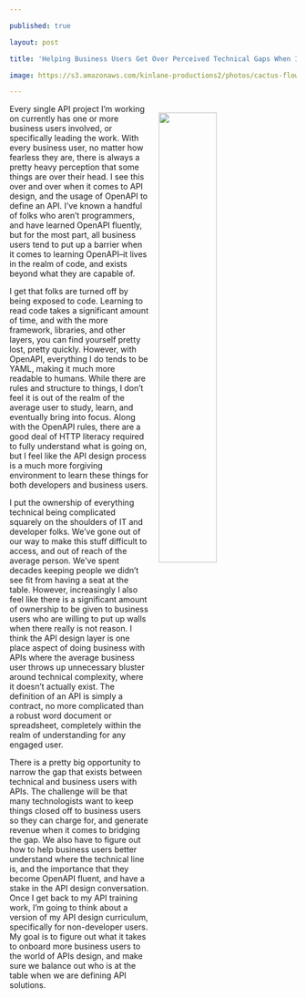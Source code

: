 ---
published: true
layout: post
title: 'Helping Business Users Get Over Perceived Technical Gaps When It Comes To API'
image: https://s3.amazonaws.com/kinlane-productions2/photos/cactus-flower.jpg
---

<p><img src="https://s3.amazonaws.com/kinlane-productions2/photos/cactus-flower.jpg" align="right" width="45%" style="padding: 15px;" />
<p>Every single API project I’m working on currently has one or more business users involved, or specifically leading the work. With every business user, no matter how fearless they are, there is always a pretty heavy perception that some things are over their head. I see this over and over when it comes to API design, and the usage of OpenAPI to define an API. I’ve known a handful of folks who aren’t programmers, and have learned OpenAPI fluently, but for the most part, all business users tend to put up a barrier when it comes to learning OpenAPI–it lives in the realm of code, and exists beyond what they are capable of.

<p>I get that folks are turned off by being exposed to code. Learning to read code takes a significant amount of time, and with the more framework, libraries, and other layers, you can find yourself pretty lost, pretty quickly. However, with OpenAPI, everything I do tends to be YAML, making it much more readable to humans. While there are rules and structure to things, I don’t feel it is out of the realm of the average user to study, learn, and eventually bring into focus. Along with the OpenAPI rules, there are a good deal of HTTP literacy required to fully understand what is going on, but I feel like the API design process is a much more forgiving environment to learn these things for both developers and business users.

<p>I put the ownership of everything technical being complicated squarely on the shoulders of IT and developer folks. We’ve gone out of our way to make this stuff difficult to access, and out of reach of the average person. We’ve spent decades keeping people we didn’t see fit from having a seat at the table. However, increasingly I also feel like there is a significant amount of ownership to be given to business users who are willing to put up walls when there really is not reason. I think the API design layer is one place aspect of doing business with APIs where the average business user throws up unnecessary bluster around technical complexity, where it doesn’t actually exist. The definition of an API is simply a contract, no more complicated than a robust word document or spreadsheet, completely within the realm of understanding for any engaged user.

<p>There is a pretty big opportunity to narrow the gap that exists between technical and business users with APIs. The challenge will be that many technologists want to keep things closed off to business users so they can charge for, and generate revenue when it comes to bridging the gap. We also have to figure out how to help business users better understand where the technical line is, and the importance that they become OpenAPI fluent, and have a stake in the API design conversation. Once I get back to my API training work, I’m going to think about a version of my API design curriculum, specifically for non-developer users. My goal is to figure out what it takes to onboard more business users to the world of APIs design, and make sure we balance out who is at the table when we are defining API solutions.


